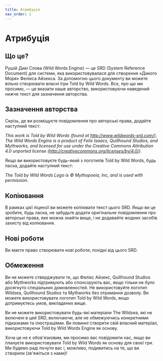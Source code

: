 ```yaml
---
title: Атрибуція
nav_order: 1
---
```


# Атрибуція

## Що це?
Рушій Дикі Слова (Wild Words Engine) — це SRD (System Reference Document) для системи, яка використовувалася для створення «Дикого Моря» Фелікса Айзекcа. За допомогою цього документу ви можете вільно створювати власні ігри Told by Wild Words. Все, про що ми просимо, — це вказати наше авторство, використовуючи наведений нижче текст для зазначення авторства.

## Зазначення авторства
Скрізь, де ви розміщуєте повідомлення про авторські права, додайте наступний текст:

*This work is Told by Wild Words (found at http://www.wildwords-srd.com/), The Wild Words Engine is a product of Felix Isaacs, Quillhound Studios, and Mythworks, and licensed for use under the Creative Commons Attribution 4.0 unported license (http://creativecommons.org/licenses/by/4.0/).*

Якщо ви використовуєте будь-який з логотипів Told by Wild Words, будь ласка, додайте наступний текст:

*The Told by Wild Words Logo is © Mythopoeia, Inc, and is used with permission.*

## Копіювання
В рамках цієї ліцензії ви можете копіювати текст цього SRD. Якщо ви це зробите, будь ласка, не забудьте додати оригінальне повідомлення про авторські права, яке можна знайти вище, і не додавайте жодних засобів захисту від копіювання.

## Нові роботи
Ви маєте право створювати нові роботи, похідні від цього SRD.

## Обмеження
Ви не можете стверджувати те, що Фелікс Айзекс, Quillhound Studios або Mythworks підтримують або спонсорують вас, якщо тільки не було досягнуто спеціальних домовленостей. Не використовуйте логотип Wildsea, Quillhound Studios та Mythworks без отримання дозволу. Ви можете використовувати логотип Told by Wild Words, якщо дотримуєтесь умов, викладених вище.

Ви не можете використовувати будь-які матеріали The Wildsea, які не включені в цей SRD, включаючи, але не обмежуючись конкретними підказками та ілюстраціями. Ви повинні створити свій власний матеріал, використовуючи Told by Wild Words Engine як основу.

Хоча це не є обов'язковим, ми просимо вас повідомити нас, якщо ви плануєте використовувати Told by Wild Words як основу для своєї гри. Ми будемо раді почути вас і, можливо, подивитись на те, що ви створили (зв'яжіться з нами)!
